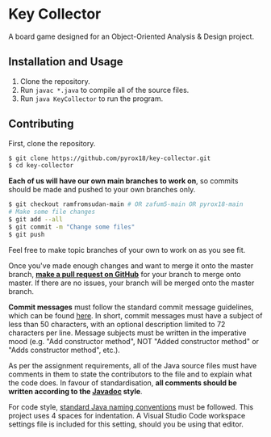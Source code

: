 # Key Collector

A board game designed for an Object-Oriented Analysis &amp; Design project.

## Installation and Usage

1. Clone the repository.
2. Run `javac *.java` to compile all of the source files.
3. Run `java KeyCollector` to run the program.

## Contributing

First, clone the repository.

```bash
$ git clone https://github.com/pyrox18/key-collector.git
$ cd key-collector
```

**Each of us will have our own main branches to work on**, so commits should be made and pushed to your own branches only.

```bash
$ git checkout ramfromsudan-main # OR zafum5-main OR pyrox18-main
# Make some file changes
$ git add --all
$ git commit -m "Change some files"
$ git push
```

Feel free to make topic branches of your own to work on as you see fit.

Once you've made enough changes and want to merge it onto the master branch, [**make a pull request on GitHub**](https://github.com/pyrox18/key-collector/pulls) for your branch to merge onto master. If there are no issues, your branch will be merged onto the master branch.

**Commit messages** must follow the standard commit message guidelines, which can be found [here](https://chris.beams.io/posts/git-commit/). In short, commit messages must have a subject of less than 50 characters, with an optional description limited to 72 characters per line. Message subjects must be written in the imperative mood (e.g. "Add constructor method", NOT "Added constructor method" or "Adds constructor method", etc.).

As per the assignment requirements, all of the Java source files must have comments in them to state the contributors to the file and to explain what the code does. In favour of standardisation, **all comments should be written according to the [Javadoc](https://en.wikipedia.org/wiki/Javadoc) style**.

For code style, [standard Java naming conventions](http://www.oracle.com/technetwork/java/codeconventions-135099.html) must be followed. This project uses 4 spaces for indentation. A Visual Studio Code workspace settings file is included for this setting, should you be using that editor.